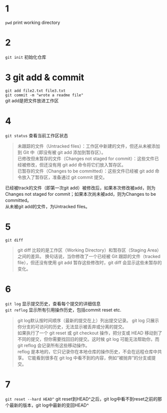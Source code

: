 # 1
`pwd` print working directory
# 2
`git init`  初始化仓库
# 3 git add & commit
`git add file2.txt file3.txt`  
`git commit -m "wrote a readme file"`  
git add是把文件放进工作区
# 4
`git status`  查看当前工作区状态
>未跟踪的文件（Untracked files）：工作区中新建的文件，但还从未被添加到 Git 中（即没有被 git add 添加到暂存区）。  
已修改但未暂存的文件（Changes not staged for commit）：这些文件已经被修改，但还没有用 git add 命令将它们放入暂存区。  
已暂存的文件（Changes to be committed）：这些文件已经被 git add 命令放入了暂存区，准备通过 git commit 提交。 

已经被track的文件（即第一次git add）被修改后，如果本次修改被add，则为Changes not staged for commit；如果本次尚未被add，则为Changes to be committed。  
从未被git add的文件，为Untracked files。
# 5
`git diff`  
>git diff 比较的是工作区（Working Directory）和暂存区（Staging Area）之间的差异。
换句话说，当你修改了一个已经被 Git 跟踪的文件（tracked file），但还没有使用 git add 暂存这些修改时，git diff 会显示这些未暂存的变化。
# 6
`git log` 显示提交历史，查看每个提交的详细信息  
`git reflog` 显示所有引用操作历史，包括commit reset etc. 

>git log默认按时间顺序（最新的提交在上）列出提交记录。
git log 只展示你分支的可访问的历史，无法显示被丢弃或分离的提交。  
如果执行了一个 git reset 或 git checkout 操作，把分支或 HEAD 移动到了不同的提交，但你需要找回旧的提交。这时候 git log 可能无法帮助你，而 git reflog 会记录所有这些移动操作。  
reflog 是本地的，它只记录你在本地仓库的操作历史，不会在远程仓库中共享。
它能看到很多在 git log 中看不到的内容，例如“被抛弃”的分支或提交。

# 7
`git reset --hard HEAD^`
git reset到HEAD^之后，git log中看不到reset之前的那个最新的版本，git log中最新的变回HEAD^  



